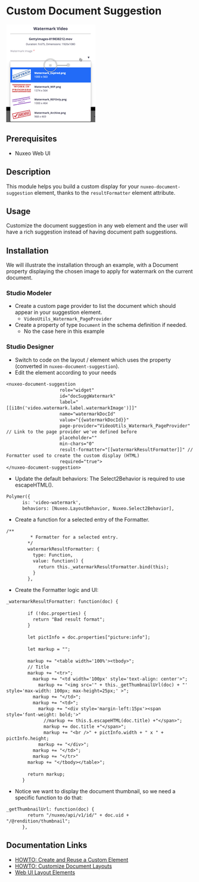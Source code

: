 # Custom Document Suggestion

![document-suggestion](document-suggestion-watermark.png)

## Prerequisites

- Nuxeo Web UI

## Description

This module helps you build a custom display for your `nuxeo-document-suggestion` element, thanks to the `resultFormatter` element attribute.

## Usage

Customize the document suggestion in any web element and the user will have a rich suggestion instead of having document path suggestions.

## Installation

We will illustrate the installation through an example, with a Document property displaying the chosen image to apply for watermark on the current document.

### Studio Modeler

- Create a custom page provider to list the document which should appear in your suggestion element.
  - `VideoUtils_Watermark_PageProvider`
- Create a property of type `Document` in the schema definition if needed.
  - No the case here in this example

### Studio Designer

- Switch to code on the layout / element which uses the property (converted in `nuxeo-document-suggestion`).
- Edit the element according to your needs

```
<nuxeo-document-suggestion
                    role="widget"
                    id="docSuggWatermark"
                    label="[[i18n('video.watermark.label.watermarkImage')]]"
                    name="watermarkDocId"
                    value="{{watermarkDocId}}"
                    page-provider="VideoUtils_Watermark_PageProvider" // Link to the page provider we've defined before
                    placeholder=""
                    min-chars="0"
                    result-formatter="[[watermarkResultFormatter]]" // Formatter used to create the custom display (HTML)
                    required="true">
</nuxeo-document-suggestion>
```

- Update the default behaviors: The Select2Behavior is required to use escapeHTML().
```
Polymer({
      is: 'video-watermark',
      behaviors: [Nuxeo.LayoutBehavior, Nuxeo.Select2Behavior],
```

- Create a function for a selected entry of the Formatter.

```
/**
         * Formatter for a selected entry.
        */
        watermarkResultFormatter: {
          type: Function,
          value: function() {
            return this._watermarkResultFormatter.bind(this);
          }
        },
```

- Create the Formatter logic and UI:

```
_watermarkResultFormatter: function(doc) {

        if (!doc.properties) {
          return "Bad result format";
        }

        let pictInfo = doc.properties["picture:info"];

        let markup = "";

        markup += "<table width='100%'><tbody>";
        // Title
        markup += "<tr>";
          markup += "<td width='100px' style='text-align: center'>";
            markup += "<img src='" + this._getThumbnailUrl(doc) + "' style='max-width: 100px; max-height=25px;' >";
          markup += "</td>";
          markup += "<td>";
            markup += "<div style='margin-left:15px'><span style='font-weight: bold;'>"
              //markup += this.$.escapeHTML(doc.title) +"</span>";
              markup += doc.title +"</span>";
              markup += "<br />" + pictInfo.width + " x " + pictInfo.height;
            markup += "</div>";
          markup += "</td>";
          markup += "</tr>"
        markup += "</tbody></table>";

        return markup;
      }
```

- Notice we want to display the document thumbnail, so we need a specific function to do that:

```
_getThumbnailUrl: function(doc) {
        return "/nuxeo/api/v1/id/" + doc.uid + "/@rendition/thumbnail";
      },
```

## Documentation Links

- [HOWTO: Create and Reuse a Custom Element](https://doc.nuxeo.com/nxdoc/how-to-create-and-reuse-custom-element/)
- [HOWTO: Customize Document Layouts](https://doc.nuxeo.com/nxdoc/web-ui-document-layouts/)
- [Web UI Layout Elements](https://doc.nuxeo.com/nxdoc/web-ui-layouts/)
